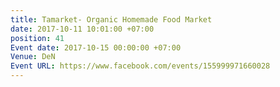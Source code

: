 ```yaml
---
title: Tamarket- Organic Homemade Food Market
date: 2017-10-11 10:01:00 +07:00
position: 41
Event date: 2017-10-15 00:00:00 +07:00
Venue: DeN
Event URL: https://www.facebook.com/events/155999971660028
---
```


